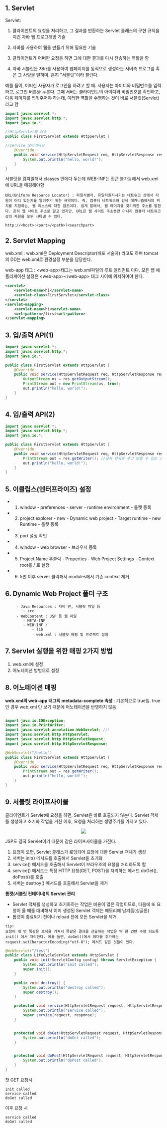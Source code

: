 ## 1. Servlet

Servlet:

1.  클라이언트의 요청을 처리하고, 그 결과를 반환하는 Servlet 클래스의 구현 규칙을 지킨 자바 웹 프로그래밍 기술

2.  자바를 사용하여 웹을 만들기 위해 필요한 기술

3.  클라이언트가 어떠한 요청을 하면 그에 대한 결과를 다시 전송하는 역할을 함

4.  자바 서블릿은 자바를 사용하여 웹페이지를 동적으로 생성하는 서버측 프로그램 혹은 그 사양을 말하며, 흔히 "서블릿"이라 불린다.

예를 들어, 어떠한 사용자가 로그인을 하려고 할 때. 사용자는 아이디와 비밀번호를 입력하고, 로그인 버튼을 누른다. 그때 서버는 클라이언트의 아이디와 비밀번호를 확인하고, 다음 페이지를 띄워주어야 하는데, 이러한 역할을 수행하는 것이 바로 서블릿(Servlet)라고 함

```java
import javax.servlet.*;
import javax.servlet.http.*;
import java.io.*;

//HttpServlet를 상속
public class FirstServlet extends HttpServlet {

//service 오버라이딩
    @Override
    public void service(HttpServletRequest req, HttpServletResponse res) throws ServletException, IOException {
        System.out.println("hello, world!");
    }
}

```

서블릿을 컴파일해서 classes 안에다 두는데 WEB-INF는 접근 불가능해서 web.xml에
URL을 매핑해야함

```
URL(Uniform Resource Locator) : 파일식별자, 유일자원지시기는 네트워크 상에서 자원이 어디 있는지를 알려주기 위한 규약이다. 즉, 컴퓨터 네트워크와 검색 메커니즘에서의 위치를 지정하는, 웹 리소스에 대한 참조이다. 쉽게 말해서, 웹 페이지를 찾기위한 주소를 말한다. 흔히 웹 사이트 주소로 알고 있지만, URL은 웹 사이트 주소뿐만 아니라 컴퓨터 네트워크상의 자원을 모두 나타낼 수 있다.

http://<host>:<port>/<path>?<searchpart>
```

## 2. Servlet Mapping

web.xml : web.xml은 Deployment Descriptor(배포 서술자) 라고도 하며 tomcat의 DD는 web.xml로 환경설정 부분을 담당한다.

web-app 태그 : \<web-app>태그는 web.xml파일의 루트 엘리먼트 이다. 모든 웹 애플리케이션 설정은
\<web-app>\</web-app> 태그 사이에 위치하여야 한다.

```xml
<servlet>
    <servlet-name>hi</servlet-name>
    <servlet-class>FirstServlet</servlet-class>
</servlet>
<servlet-mapping>
    <servlet-name>hi<servlet-name>
    <url-pattern>/first<url-pattern>
</servlet-mapping>
```

## 3. 입/출력 API(1)

```java
import javax.servlet.*;
import javax.servlet.http.*;
import java.io.*;

public class FirstServlet extends HttpServlet {
    @Override
    public void service(HttpServletRequest req, HttpServletResponse res) throws ServletException, IOException {
        OutputStream os = res.getOutputStream();
        PrintStream out = new PrintStream(os, true);
        out.println("hello, world!");
    }
}

```

## 4. 입/출력 API(2)

```java
import javax.servlet.*;
import javax.servlet.http.*;
import java.io.*;

public class FirstServlet extends HttpServlet {
    @Override
    public void service(HttpServletRequest req, HttpServletResponse res) throws ServletException, IOException {
        PrintStream out = res.getWriter(); //글자 단위로 주고 받을 수 있는 스트림
        out.println("hello, world!");
    }
}

```

## 5. 이클립스(엔터프라이즈) 설정

- 1. window - preferences - server - runtime environment - 톰캣 등록
- 2. project explorer - new - Dynamic web project - Target runtime - new Runtime - 톰캣 등록
- 3. port 설정 확인
- 4. window - web browser - 브라우저 등록
- 5. Project Name 우클릭 - Properties - Web Project Settings - Context root를 / 로 설정
- 6. 5번 이후 server 클릭해서 modules에서 기존 context 제거

## 6. Dynamic Web Project 폴더 구조

```
     - Java Resources : 자바 빈, 서블릿 파일 등
        - src
     - WebContent : JSP 등 웹 파일
        - META-INF
        - WEB-INF :
            - lib
            - web.xml : 서블릿 매핑 및 프로젝트 설정
```

## 7. Servlet 실행을 위한 매핑 2가지 방법

1. web.xml에 설정
2. 어노테이션 방법으로 설정

## 8. 어노테이션 매핑

**web.xml의 web-app 태그의 metadata-complete 속성** : 기본적으로 true임. true 인 경우 web.xml 만 보기 때문에
어노테이션을 반영하지 않음

```java

import java.io.IOException;
import java.io.PrintWriter;
import javax.servlet.annotation.WebServlet; //!
import javax.servlet.http.HttpServlet;
import javax.servlet.http.HttpServletRequest;
import javax.servlet.http.HttpServletResponse;

@WebServlet("/hello")
public class FirstServlet extends HttpServlet {
    @Override
    public void service(HttpServletRequest req, HttpServletResponse res) throws ServletException, IOException {
        PrintStream out = res.getWriter();
        out.println("hello, world!");
    }
}

```

## 9. 서블릿 라이프사이클

클라이언트가 Servlet에 요청을 하면, Servlet은 바로 호출되지 않는다.
Servlet 객체를 생성하고 초기화 작업을 거친 이후, 요청을 처리하는 생명주기를 가지고 있다.

<p align="center">
    <img src="resource/lifecycle.png">
</p>

JSP도 결국 Servlet이기 때문에 같은 라이프사이클을 가진다.

1. 요청이 오면, Servlet 클래스가 로딩되어 요청에 대한 Servlet 객체가 생성
2. 서버는 init() 메서드를 호출해서 Servlet을 초기화
3. service() 메서드를 호출해서 Servlet이 브라우조의 요청을 처리하도록 함
4. service() 메서드는 특정 HTTP 요청(GET, POST)을 처리하는 메서드 doGet(), doPost()를 호출
5. 서버는 destroy() 메서드를 호출해서 Servlet을 제거

**톰캣(서블릿 컨테이너)의 Servlet 관리**

- Servlet 객체를 생성하고 초기화하는 작업은 비용이 많은 작업이므로, 다음에 또 요청이 올 때를 대비해서 이미 생성된 Servlet 객체는 메모리에 남겨둠(싱글톤)
- 톰캣이 종료되기 전이나 reload 전에 모든 Servlet을 제거

```
tip!
요청이 매 번 똑같은 로직을 거쳐서 똑같은 결과를 산출하는 작업은 딱 한 번만 수행 되도록 init() 에서 처리한다. 예를 들면, doGet()에서 헤더를 추가하는 request.setCharacterEncoding("utf-8"); 메서드 같은 것들이 있다.
```

```java
@WebServlet("/test")
public class LifeCycleServlet extends HttpServlet {
    public void init(ServletConfig config) throws ServletException {
        System.out.println("init called");
        super.init();
    }

    public void destroy() {
        System.out.println("destroy called");
        super.destroy();
    }

    protected void service(HttpServletRequest request, HttpServletResponse response) throws ServletException, IOException {
        System.out.println("service called");
        super.service(request, response);
    }


    protected void doGet(HttpServletRequest request, HttpServletResponse response) throws ServletException, IOException {
        System.out.println("doGet called");
    }


    protected void doPost(HttpServletRequest request, HttpServletResponse response) throws ServletException, IOException {
        System.out.println("doPost called");
    }
}
```

첫 GET 요청시

```
init called
service called
doGet called
```

이후 요청 시

```
service called
doGet called
```
